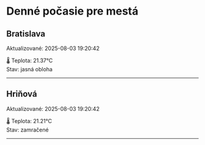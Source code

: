 ﻿# Denné počasie pre mestá

## Bratislava
Aktualizované: 2025-08-03 19:20:42

🌡️ Teplota: 21.37°C  
Stav: jasná obloha 

---

## Hriňová
Aktualizované: 2025-08-03 19:20:42

🌡️ Teplota: 21.21°C  
Stav: zamračené

---


